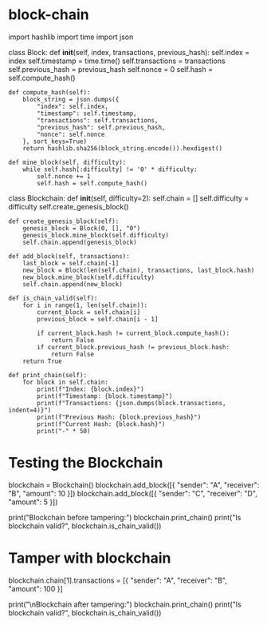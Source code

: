 # block-chain
import hashlib
import time
import json

class Block:
    def __init__(self, index, transactions, previous_hash):
        self.index = index
        self.timestamp = time.time()
        self.transactions = transactions
        self.previous_hash = previous_hash
        self.nonce = 0
        self.hash = self.compute_hash()
    
    def compute_hash(self):
        block_string = json.dumps({
            "index": self.index,
            "timestamp": self.timestamp,
            "transactions": self.transactions,
            "previous_hash": self.previous_hash,
            "nonce": self.nonce
        }, sort_keys=True)
        return hashlib.sha256(block_string.encode()).hexdigest()
    
    def mine_block(self, difficulty):
        while self.hash[:difficulty] != '0' * difficulty:
            self.nonce += 1
            self.hash = self.compute_hash()

class Blockchain:
    def __init__(self, difficulty=2):
        self.chain = []
        self.difficulty = difficulty
        self.create_genesis_block()
    
    def create_genesis_block(self):
        genesis_block = Block(0, [], "0")
        genesis_block.mine_block(self.difficulty)
        self.chain.append(genesis_block)
    
    def add_block(self, transactions):
        last_block = self.chain[-1]
        new_block = Block(len(self.chain), transactions, last_block.hash)
        new_block.mine_block(self.difficulty)
        self.chain.append(new_block)
    
    def is_chain_valid(self):
        for i in range(1, len(self.chain)):
            current_block = self.chain[i]
            previous_block = self.chain[i - 1]
            
            if current_block.hash != current_block.compute_hash():
                return False
            if current_block.previous_hash != previous_block.hash:
                return False
        return True
    
    def print_chain(self):
        for block in self.chain:
            print(f"Index: {block.index}")
            print(f"Timestamp: {block.timestamp}")
            print(f"Transactions: {json.dumps(block.transactions, indent=4)}")
            print(f"Previous Hash: {block.previous_hash}")
            print(f"Current Hash: {block.hash}")
            print("-" * 50)

# Testing the Blockchain
blockchain = Blockchain()
blockchain.add_block([{ "sender": "A", "receiver": "B", "amount": 10 }])
blockchain.add_block([{ "sender": "C", "receiver": "D", "amount": 5 }])

print("Blockchain before tampering:")
blockchain.print_chain()
print("Is blockchain valid?", blockchain.is_chain_valid())

# Tamper with blockchain
blockchain.chain[1].transactions = [{ "sender": "A", "receiver": "B", "amount": 100 }]

print("\nBlockchain after tampering:")
blockchain.print_chain()
print("Is blockchain valid?", blockchain.is_chain_valid())
